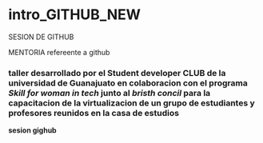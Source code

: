 # intro_GITHUB_NEW
 SESION DE GITHUB

 MENTORIA refereente a github

### taller desarrollado por el **Student developer CLUB de la universidad de Guanajuato** en colaboracion con el programa *Skill for woman in tech* junto al *bristh concil* para la capacitacion de la virtualizacion de un grupo de estudiantes y profesores reunidos en la casa de estudios ###

**sesion gighub**
